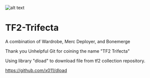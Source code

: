 ![alt text](https://cdn.discordapp.com/attachments/590220964298752002/1033844411664171048/TF2-trifecta.png)
# TF2-Trifecta
A combination of Wardrobe, Merc Deployer, and Bonemerge

Thank you Unhelpful Git for coining the name "TF2 Trifecta"

Using library "dload" to download file from tf2 collection repository.

https://github.com/x011/dload
